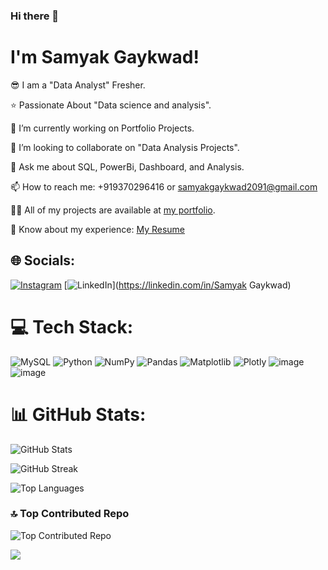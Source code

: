 ### Hi there 👋
#  I'm Samyak Gaykwad!

😎 I am a "Data Analyst" Fresher.

⭐ Passionate About "Data science and analysis".

🔭 I’m currently working on Portfolio Projects.

👯 I’m looking to collaborate on "Data Analysis Projects".

💬 Ask me about SQL, PowerBi, Dashboard, and Analysis.

📫 How to reach me: +919370296416 or [samyakgaykwad2091@gmail.com](mailto:samyakgaykwad2091@gmail.com)

👨‍💻 All of my projects are available at [my portfolio](https://campsite.bio/samyak).

📄 Know about my experience: [My Resume](https://drive.google.com/file/d/1cVHJvUAYUjSQk-_b04mF6LUDctudUC24/view)

## 🌐 Socials:
[![Instagram](https://img.shields.io/badge/Instagram-%23E4405F.svg?logo=Instagram&logoColor=white)](https://instagram.com/_i_am_the_sam) [![LinkedIn](https://img.shields.io/badge/LinkedIn-%230077B5.svg?logo=linkedin&logoColor=white)](https://linkedin.com/in/Samyak Gaykwad) 

# 💻 Tech Stack:
 ![MySQL](https://img.shields.io/badge/mysql-%2300000f.svg?style=for-the-badge&logo=mysql&logoColor=white) 
 ![Python](https://img.shields.io/badge/python-3670A0?style=for-the-badge&logo=python&logoColor=ffdd54) 
![NumPy](https://img.shields.io/badge/numpy-%23013243.svg?style=for-the-badge&logo=numpy&logoColor=white) ![Pandas](https://img.shields.io/badge/pandas-%23150458.svg?style=for-the-badge&logo=pandas&logoColor=white) ![Matplotlib](https://img.shields.io/badge/Matplotlib-%23ffffff.svg?style=for-the-badge&logo=Matplotlib&logoColor=black) ![Plotly](https://img.shields.io/badge/Plotly-%233F4F75.svg?style=for-the-badge&logo=plotly&logoColor=white) ![image](https://github.com/Samyak2091/Samyak2091/assets/142721976/a74886dc-2813-4096-b233-657cd8cf7834) ![image](https://github.com/Samyak2091/Samyak2091/assets/142721976/2d874221-b5a8-4ebf-8e72-7ae5d9d0dfa4)




# 📊 GitHub Stats:
![GitHub Stats](https://github-readme-stats.vercel.app/api?username=Samyak2091&theme=radical&hide_border=false&include_all_commits=false&count_private=false)

![GitHub Streak](https://github-readme-streak-stats.herokuapp.com/?user=Samyak2091&theme=radical&hide_border=false)

![Top Languages](https://github-readme-stats.vercel.app/api/top-langs/?username=Samyak2091&theme=radical&hide_border=false&include_all_commits=false&count_private=false&layout=compact)

### 🔝 Top Contributed Repo
![Top Contributed Repo](https://github-contributor-stats.vercel.app/api?username=Samyak2091&limit=5&theme=radical&combine_all_yearly_contributions=true)

[![](https://visitcount.itsvg.in/api?id=Samyak2091&icon=4&color=1)](https://visitcount.itsvg.in)

